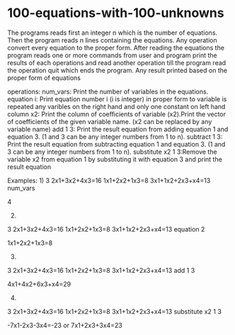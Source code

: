 # 100-equations-with-100-unknowns
The programs reads first an integer n which is the number of equations.
Then the program reads n lines containing the equations.
Any operation convert every equation to the proper form.
After reading the equations the program reads one or more commands from user and program print the results of each operations
and read another operation till the program read the operation quit which ends the program. Any result printed based on the proper form of
equations

operations:
num_vars: Print the number of variables in the equations.
equation i: Print equation number i (i is integer) in proper form to variable is repeated any varibles on the right hand and only one constant on left hand
column x2: Print the column of coefficients of variable (x2).Print the vector of coefficients of the given variable name. (x2 can be replaced by any variable
name)
add 1 3: Print the result equation from adding equation 1 and equation 3. (1 and 3 can be any integer numbers from 1 to n).
subtract 1 3: Print the result equation from subtracting equation 1 and equation 3. (1 and 3 can be any integer numbers from 1 to n).
substitute x2 1 3:Remove the variable x2 from equation 1 by substituting it with equation 3 and print the result equation

Examples:
1)
3
2x1+3x2+4x3=16
1x1+2x2+1x3=8
3x1+1x2+2x3+x4=13
num_vars

4

2)
3
2x1+3x2+4x3=16
1x1+2x2+1x3=8
3x1+1x2+2x3+x4=13
equation 2

1x1+2x2+1x3=8

3)
3
2x1+3x2+4x3=16
1x1+2x2+1x3=8
3x1+1x2+2x3+x4=13
add 1 3

4x1+4x2+6x3+x4=29

4)
3
2x1+3x2+4x3=16
1x1+2x2+1x3=8
3x1+1x2+2x3+x4=13
substitute x2 1 3

-7x1-2x3-3x4=-23 or 7x1+2x3+3x4=23


